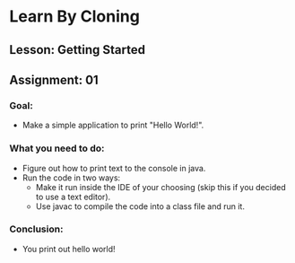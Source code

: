 # Learn By Cloning
## Lesson: Getting Started
## Assignment: 01

### Goal:
- Make a simple application to print "Hello World!".

### What you need to do:
- Figure out how to print text to the console in java.
- Run the code in two ways:
    - Make it run inside the IDE of your choosing (skip this if you decided to use a text editor).
    - Use javac to compile the code into a class file and run it.

### Conclusion:
- You print out hello world!
